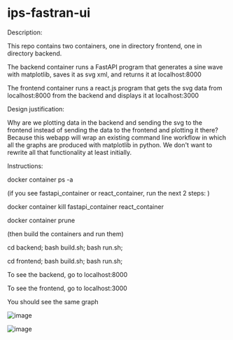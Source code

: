 # ips-fastran-ui

Description:

  This repo contains two containers, one in directory frontend, one in directory backend.

  The backend container runs a FastAPI program that generates a sine wave with matplotlib,
  saves it as svg xml, and returns it at localhost:8000

  The frontend container runs a react.js program that gets the svg data from localhost:8000
  from the backend and displays it at localhost:3000

  Design justification:

  Why are we plotting data in the backend and sending the svg to the frontend instead of
  sending the data to the frontend and plotting it there? Because this webapp will wrap an
  existing command line workflow in which all the graphs are produced with matplotlib in
  python. We don't want to rewrite all that functionality at least initially.


Instructions:


  docker container ps -a

  (if you see fastapi_container or react_container, run the next 2 steps: )

  docker container kill fastapi_container react_container

  docker container prune

  (then build the containers and run them)

  cd backend;
  bash build.sh;
  bash run.sh;

  cd frontend;
  bash build.sh;
  bash run.sh;



  To see the backend, go to localhost:8000

  To see the frontend, go to localhost:3000

  You should see the same graph

![image](https://github.com/user-attachments/assets/4e3eefed-114b-417f-a654-ca1154df0829)

![image](https://github.com/user-attachments/assets/7f9736b9-e30c-40a5-9f52-117578a84c79)

